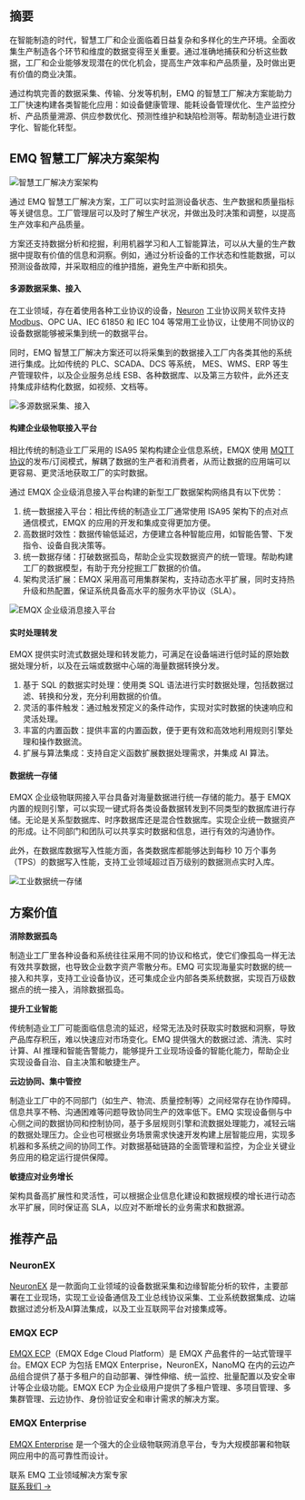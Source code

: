 ## 摘要

在智能制造的时代，智慧工厂和企业面临着日益复杂和多样化的生产环境。全面收集生产制造各个环节和维度的数据变得至关重要。通过准确地捕获和分析这些数据，工厂和企业能够发现潜在的优化机会，提高生产效率和产品质量，及时做出更有价值的商业决策。

通过构筑完善的数据采集、传输、分发等机制，EMQ 的智慧工厂解决方案能助力工厂快速构建各类智能化应用：如设备健康管理、能耗设备管理优化、生产监控分析、产品质量溯源、供应参数优化、预测性维护和缺陷检测等。帮助制造业进行数字化、智能化转型。

## EMQ 智慧工厂解决方案架构

![智慧工厂解决方案架构](https://assets.emqx.com/images/4f9397f58dcb38dd3218c551f709724d.png)

通过 EMQ 智慧工厂解决方案，工厂可以实时监测设备状态、生产数据和质量指标等关键信息。工厂管理层可以及时了解生产状况，并做出及时决策和调整，以提高生产效率和产品质量。

方案还支持数据分析和挖掘，利用机器学习和人工智能算法，可以从大量的生产数据中提取有价值的信息和洞察。例如，通过分析设备的工作状态和性能数据，可以预测设备故障，并采取相应的维护措施，避免生产中断和损失。

#### 多源数据采集、接入

在工业领域，存在着使用各种工业协议的设备，[Neuron](https://www.emqx.com/zh/products/neuronex) 工业协议网关软件支持 [Modbus](https://www.emqx.com/zh/blog/modbus-protocol-the-grandfather-of-iot-communication)、OPC UA、IEC 61850 和 IEC 104 等常用工业协议，让使用不同协议的设备数据能够被采集到统一的数据平台。

同时，EMQ 智慧工厂解决方案还可以将采集到的数据接入工厂内各类其他的系统进行集成。比如传统的 PLC、SCADA、DCS 等系统， MES、WMS、ERP 等生产管理软件，以及企业服务总线 ESB、各种数据库、以及第三方软件，此外还支持集成非结构化数据，如视频、文档等。

![多源数据采集、接入](https://assets.emqx.com/images/4d873cc187dfd2a7564a93b8da0dd1b9.png) 

#### 构建企业级物联接入平台

相比传统的制造业工厂采用的 ISA95 架构构建企业信息系统，EMQX 使用 [MQTT 协议](https://www.emqx.com/zh/blog/the-easiest-guide-to-getting-started-with-mqtt)的发布/订阅模式，解耦了数据的生产者和消费者，从而让数据的应用端可以更容易、更灵活地获取工厂的实时数据。

通过 EMQX 企业级消息接入平台构建的新型工厂数据架构网络具有以下优势：

1. 统一数据接入平台：相比传统的制造业工厂通常使用 ISA95 架构下的点对点通信模式，EMQX 的应用的开发和集成变得更加方便。
2. 高数据时效性：数据传输低延迟，方便建立各种智能应用，如智能告警、下发指令、设备自我决策等。
3. 统一数据存储：打破数据孤岛，帮助企业实现数据资产的统一管理。帮助构建工厂的数据模型，有助于充分挖掘工厂数据的价值。
4. 架构灵活扩展：EMQX 采用高可用集群架构，支持动态水平扩展，同时支持热升级和热配置，保证系统具备高水平的服务水平协议（SLA）。

![EMQX 企业级消息接入平台](https://assets.emqx.com/images/f2bf7071ad8880f85af94305f7b53ce0.png)

#### 实时处理转发

EMQX 提供实时流式数据处理和转发能力，可满足在设备端进行低时延的原始数据处理分析，以及在云端或数据中心端的海量数据转换分发。

1. 基于 SQL 的数据实时处理：使用类 SQL 语法进行实时数据处理，包括数据过滤、转换和分发，充分利用数据的价值。
2. 灵活的事件触发：通过触发预定义的条件动作，实现对实时数据的快速响应和灵活处理。
3. 丰富的内置函数：提供丰富的内置函数，便于更有效和高效地利用规则引擎处理和操作数据流。
4. 扩展与算法集成：支持自定义函数扩展数据处理需求，并集成 AI 算法。

#### 数据统一存储

EMQX 企业级物联网接入平台具备对海量数据进行统一存储的能力。基于 EMQX 内置的规则引擎，可以实现一键式将各类设备数据转发到不同类型的数据库进行存储。无论是关系型数据库、时序数据库还是混合性数据库。实现企业统一数据资产的形成。让不同部门和团队可以共享实时数据和信息，进行有效的沟通协作。

此外，在数据库数据写入性能方面，各类数据库都能够达到每秒 10 万个事务（TPS）的数据写入性能，支持工业领域超过百万级别的数据测点实时入库。

![工业数据统一存储](https://assets.emqx.com/images/2440c5a731902d41758d155899ec6bee.png)

## 方案价值

**消除数据孤岛**

制造业工厂里各种设备和系统往往采用不同的协议和格式，使它们像孤岛一样无法有效共享数据，也导致企业数字资产零散分布。EMQ 可实现海量实时数据的统一接入和共享，支持工业设备协议，还可集成企业内部各类系统数据，实现百万级数据点的统一接入，消除数据孤岛。

**提升工业智能**

传统制造业工厂可能面临信息流的延迟，经常无法及时获取实时数据和洞察，导致产品库存积压，难以快速应对市场变化。EMQ 提供强大的数据过滤、清洗、实时计算、AI 推理和智能告警能力，能够提升工业现场设备的智能化能力，帮助企业实现设备自治、自主决策和敏捷生产。

**云边协同、集中管控**

制造业工厂中的不同部门（如生产、物流、质量控制等）之间经常存在协作障碍。信息共享不畅、沟通困难等问题导致协同生产的效率低下。EMQ 实现设备侧与中心侧之间的数据协同和控制协同，基于多层规则引擎和流数据处理能力，减轻云端的数据处理压力。企业也可根据业务场景需求快速开发构建上层智能应用，实现多机器和多系统之间的协同工作。对数据基础链路的全面管理和监控，为企业关键业务应用的稳定运行提供保障。

**敏捷应对业务增长**

架构具备高扩展性和灵活性，可以根据企业信息化建设和数据规模的增长进行动态水平扩展，同时保证高 SLA，以应对不断增长的业务需求和数据源。

## 推荐产品

### NeuronEX

[NeuronEX](https://www.emqx.com/zh/products/neuronex) 是一款面向工业领域的设备数据采集和边缘智能分析的软件，主要部署在工业现场，实现工业设备通信及工业总线协议采集、工业系统数据集成、边端数据过滤分析及AI算法集成，以及工业互联网平台对接集成等。

### EMQX ECP

[EMQX ECP](https://www.emqx.com/zh/products/emqx-ecp)（EMQX Edge Cloud Platform）是 EMQX 产品套件的一站式管理平台。EMQX ECP 为包括 EMQX Enterprise，NeuronEX，NanoMQ 在内的云边产品组合提供了基于多租户的自动部署、弹性伸缩、统一监控、批量配置以及安全审计等企业级功能。EMQX ECP 为企业级用户提供了多租户管理、多项目管理、多集群管理、云边协作、身份验证安全和审计需求的解决方案。

### EMQX Enterprise

[EMQX Enterprise](https://www.emqx.com/zh/products/emqx) 是一个强大的企业级物联网消息平台，专为大规模部署和物联网应用中的高可靠性而设计。





<section class="promotion">
    <div>
        联系 EMQ 工业领域解决方案专家
    </div>
    <a href="https://www.emqx.com/zh/contact?product=solutions" class="button is-gradient px-5">联系我们 →</a>
</section>
